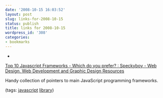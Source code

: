 ```yaml
---
date: '2008-10-15 16:03:52'
layout: post
slug: links-for-2008-10-15
status: publish
title: links for 2008-10-15
wordpress_id: '308'
categories:
- bookmarks
---
```


  * 
                

[Top 10 Javascript Frameworks - Which do you prefer? : Speckyboy - Web Design, Web Development and Graphic Design Resources](http://speckyboy.com/2008/04/01/top-10-javascript-frameworks-which-do-you-prefer/)


                

Handy collection of pointers to main JavaScript programming frameworks.


                

(tags: [javascript](http://delicious.com/eob/javascript) [library](http://delicious.com/eob/library))


            
